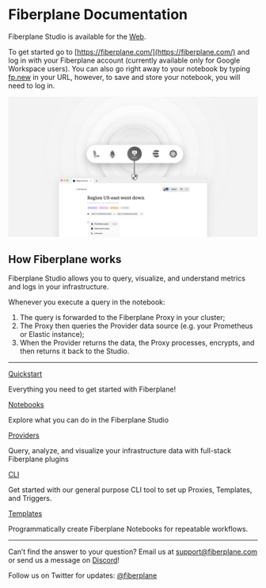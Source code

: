 # Fiberplane Documentation

Fiberplane Studio is available for the [Web](https://fiberplane.com/).

To get started go to [https://fiberplane.com/](https://fiberplane.com/) and log in with your Fiberplane account (currently available only for Google Workspace users). You can also go right away to your notebook by typing [fp.new](https://fp.new/) in your URL, however, to save and store your notebook, you will need to log in.

![Proxy slide (1).png](./Proxy_slide_(1).png)

## How Fiberplane works

Fiberplane Studio allows you to query, visualize, and understand metrics and logs in your infrastructure.

Whenever you execute a query in the notebook:

1. The query is forwarded to the Fiberplane Proxy in your cluster;
2. The Proxy then queries the Provider data source (e.g. your Prometheus or Elastic instance);
3. When the Provider returns the data, the Proxy processes, encrypts, and then returns it back to the Studio.

---

[Quickstart](Fiberplane%20Documentation%200ed4552907d046d7b47a1dc25ba07708/Quickstart%20cce7b6fa53144989b6835feb900e32dc.md)

Everything you need to get started with Fiberplane!

[Notebooks](Fiberplane%20Documentation%200ed4552907d046d7b47a1dc25ba07708/Notebooks%205ee427fe18ac4c9f9c104eb743a6c205.md)

Explore what you can do in the Fiberplane Studio

[Providers](Fiberplane%20Documentation%200ed4552907d046d7b47a1dc25ba07708/Providers%2003e49d201c4445a1bd07da6fad4d9d89.md)

Query, analyze, and visualize your infrastructure data with full-stack Fiberplane plugins

[CLI](Fiberplane%20Documentation%200ed4552907d046d7b47a1dc25ba07708/CLI%20884c99ffa0f5440c9fb2660a32991afb.md)

Get started with our general purpose CLI tool to set up Proxies, Templates, and Triggers.

[Templates](Fiberplane%20Documentation%200ed4552907d046d7b47a1dc25ba07708/Templates%201a94513cc97445459eb6c5789210dc13.md)

Programmatically create Fiberplane Notebooks for repeatable workflows.

---

Can’t find the answer to your question? Email us at [support@fiberplane.com](mailto:support@fiberplane.com) or send us a message on [Discord](https://discord.gg/MJr7pYzZQ4)!

Follow us on Twitter for updates: [@fiberplane](http://twitter.com/fiberplane)

